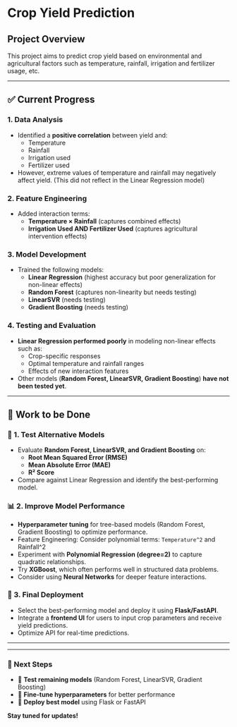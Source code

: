 # Crop Yield Prediction

## Project Overview
This project aims to predict crop yield based on environmental and agricultural factors such as temperature, rainfall, irrigation and fertilizer usage, etc.

---

## ✅ Current Progress

### **1. Data Analysis**
- Identified a **positive correlation** between yield and:
  - Temperature
  - Rainfall
  - Irrigation used
  - Fertilizer used
- However, extreme values of temperature and rainfall may negatively affect yield. (This did not reflect in the Linear Regression model)

### **2. Feature Engineering**
- Added interaction terms:
  - **Temperature × Rainfall** (captures combined effects)
  - **Irrigation Used AND Fertilizer Used** (captures agricultural intervention effects)

### **3. Model Development**
- Trained the following models:
  - **Linear Regression** (highest accuracy but poor generalization for non-linear effects)
  - **Random Forest** (captures non-linearity but needs testing)
  - **LinearSVR** (needs testing)
  - **Gradient Boosting** (needs testing)

### **4. Testing and Evaluation**
- **Linear Regression performed poorly** in modeling non-linear effects such as:
  - Crop-specific responses
  - Optimal temperature and rainfall ranges
  - Effects of new interaction features
- Other models (**Random Forest, LinearSVR, Gradient Boosting**) **have not been tested yet**.

---

## 📌 Work to be Done

### **🔬 1. Test Alternative Models**
- Evaluate **Random Forest, LinearSVR, and Gradient Boosting** on:
  - **Root Mean Squared Error (RMSE)**
  - **Mean Absolute Error (MAE)**
  - **R² Score**
- Compare against Linear Regression and identify the best-performing model.

### **📊 2. Improve Model Performance**
- **Hyperparameter tuning** for tree-based models (Random Forest, Gradient Boosting) to optimize performance.
- Feature Engineering: Consider polynomial terms: `Temperature^2` and Rainfall^2
- Experiment with **Polynomial Regression (degree=2)** to capture quadratic relationships.
- Try **XGBoost**, which often performs well in structured data problems.
- Consider using **Neural Networks** for deeper feature interactions.

### **🚀 3. Final Deployment**
- Select the best-performing model and deploy it using **Flask/FastAPI**.
- Integrate a **frontend UI** for users to input crop parameters and receive yield predictions.
- Optimize API for real-time predictions.

---


---

### **🔎 Next Steps**
- 📌 **Test remaining models** (Random Forest, LinearSVR, Gradient Boosting)
- 📌 **Fine-tune hyperparameters** for better performance
- 📌 **Deploy best model** using Flask or FastAPI

**Stay tuned for updates!**
